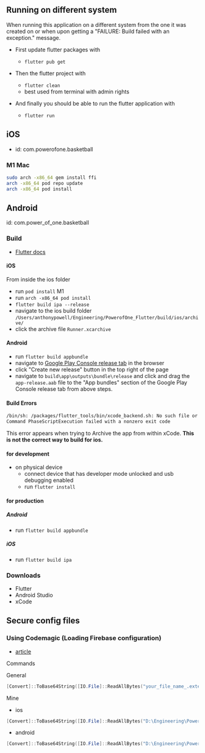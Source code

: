 ## Running on different system

When running this application on a different system from the one it was created on or when upon getting a "FAILURE: Build failed with an exception." message.

- First update flutter packages with

  - `flutter pub get`

- Then the flutter project with

  - `flutter clean`
  - best used from terminal with admin rights

- And finally you should be able to run the flutter application with
  - `flutter run`

## iOS

- id: com.powerofone.basketball

### M1 Mac

```bash
sudo arch -x86_64 gem install ffi
arch -x86_64 pod repo update
arch -x86_64 pod install
```

## Android

id: com.power_of_one.basketball

### Build

- [Flutter docs](https://docs.flutter.dev/deployment/android)

#### iOS

From inside the ios folder

- run `pod install`
M1
- run `arch -x86_64 pod install`
- `flutter build ipa --release`
- navigate to the ios build folder `/Users/anthonypowell/Engineering/PowerofOne_Flutter/build/ios/archive/`
- click the archive file `Runner.xcarchive`

#### Android

- run `flutter build appbundle`
- navigate to [Google Play Console release tab](https://play.google.com/console/u/0/developers/6443463758289469480/app/4976145265421419016/tracks/production?tab=releases) in the browser
- click "Create new release" button in the top right of the page
- navigate to `build\app\outputs\bundle\release` and click and drag the `app-release.aab` file to the "App bundles" section of the Google Play Console release tab from above steps.

#### Build Errors

```bash
/bin/sh: /packages/flutter_tools/bin/xcode_backend.sh: No such file or directory
Command PhaseScriptExecution failed with a nonzero exit code
```

This error appears when trying to Archive the app from within xCode. **This is not the correct way to build for ios.**

#### for development

- on physical device
  - connect device that has developer mode unlocked and usb debugging enabled
  - run `flutter install`

#### for production

##### Android

- run `flutter build appbundle`

##### iOS

- run `flutter build ipa`

### Downloads

- Flutter
- Android Studio
- xCode

## Secure config files

### Using Codemagic (Loading Firebase configuration)

- [article](https://docs.codemagic.io/variables/environment-variable-groups/#storing-sensitive-valuesfiles)

Commands

General

```powershell
[Convert]::ToBase64String([IO.File]::ReadAllBytes("your_file_name_.extension")) | Set-Clipboard
```

Mine

- ios

```powershell
[Convert]::ToBase64String([IO.File]::ReadAllBytes("D:\Engineering\PowerofOne_Flutter\ios\Runner\Info.plist")) | Set-Clipboard
```

- android

```powershell
[Convert]::ToBase64String([IO.File]::ReadAllBytes("D:\Engineering\PowerofOne_Flutter\android\app\google-services.json")) | Set-Clipboard
```
